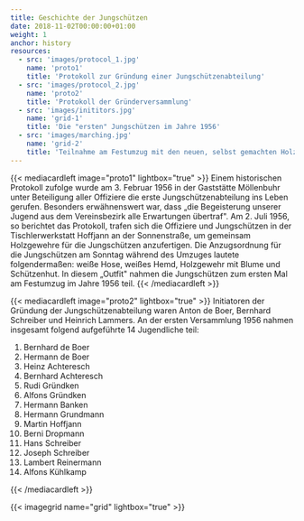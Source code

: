 ```yaml
---
title: Geschichte der Jungschützen
date: 2018-11-02T00:00:00+01:00
weight: 1
anchor: history
resources:
  - src: 'images/protocol_1.jpg'
    name: 'proto1'
    title: 'Protokoll zur Gründung einer Jungschützenabteilung'
  - src: 'images/protocol_2.jpg'
    name: 'proto2'
    title: 'Protokoll der Gründerversammlung'
  - src: 'images/inititors.jpg'
    name: 'grid-1'
    title: 'Die "ersten" Jungschützen im Jahre 1956'
  - src: 'images/marching.jpg'
    name: 'grid-2'
    title: 'Teilnahme am Festumzug mit den neuen, selbst gemachten Holzgewehren'                  
---
```


{{< mediacardleft image="proto1" lightbox="true" >}}
Einem historischen Protokoll zufolge wurde am 3. Februar 1956 in der Gaststätte Möllenbuhr unter Beteiligung aller 
Offiziere die erste Jungschützenabteilung ins Leben gerufen. Besonders erwähnenswert war, dass „die Begeisterung unserer 
Jugend aus dem Vereinsbezirk alle Erwartungen übertraf". Am 2. Juli 1956, so berichtet das Protokoll, trafen sich die 
Offiziere und Jungschützen in der Tischlerwerkstatt Hoffjann an der Sonnenstraße, um gemeinsam Holzgewehre für die 
Jungschützen anzufertigen. Die Anzugsordnung für die Jungschützen am Sonntag während des Umzuges lautete folgendermaßen: 
weiße Hose, weißes Hemd, Holzgewehr mit Blume und Schützenhut. In diesem „Outfit" nahmen die Jungschützen zum ersten Mal 
am Festumzug im Jahre 1956 teil.
{{< /mediacardleft >}}

{{< mediacardleft image="proto2" lightbox="true" >}}
Initiatoren der Gründung der Jungschützenabteilung waren Anton de Boer, Bernhard Schreiber und Heinrich Lammers. 
An der ersten Versammlung 1956 nahmen insgesamt folgend aufgeführte 14 Jugendliche teil: 
  <ol>
   <li>Bernhard de Boer</li>
   <li>Hermann de Boer</li>
   <li>Heinz Achteresch</li>
   <li>Bernhard Achteresch</li>
   <li>Rudi Gründken</li>
   <li>Alfons Gründken</li>
   <li>Hermann Banken</li>
   <li>Hermann Grundmann</li>
   <li>Martin Hoffjann</li>
   <li>Berni Dropmann</li>
   <li>Hans Schreiber</li>
   <li>Joseph Schreiber</li>
   <li>Lambert Reinermann</li>
   <li>Alfons Kühlkamp</li>
  </ol>
{{< /mediacardleft >}}

{{< imagegrid name="grid" lightbox="true" >}}

